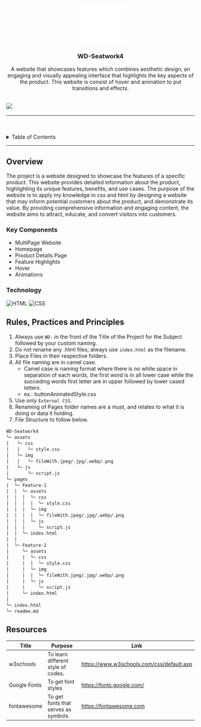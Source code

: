 <a name="readme-top">

<br/>

<br />
<div align="center">
  <a href="https://github.com/zyx-0314/">
    <img src="./assets/img/nyebe_white.png" alt="Nyebe" width="130" height="100">
  </a>
  <h3 align="center">WD-Seatwork4</h3>
</div>
<div align="center">
A website that showcases features which combines aesthetic design, an engaging and visually appealing interface that highlights the key aspects of the product. This website is consist of hover and animation to put transitions and effects. 
</div>

<br />

![](https://visit-counter.vercel.app/counter.png?page=MPyanga/WD-Seatwork4)

---

<br />
<br />

<details>
  <summary>Table of Contents</summary>
  <ol>
    <li>
      <a href="#overview">Overview</a>
      <ol>
        <li>
          <a href="#key-components">Key Components</a>
        </li>
        <li>
          <a href="#technology">Technology</a>
        </li>
      </ol>
    </li>
    <li>
      <a href="#rule,-practices-and-principles">Rules, Practices and Principles</a>
    </li>
    <li>
      <a href="#resources">Resources</a>
    </li>
  </ol>
</details>

---

## Overview

The project is a website designed to showcase the features of a specific product. This website provides detailed information about the product, highlighting its unique features, benefits, and use cases. The purpose of the website is to apply my knowledge in css and html by designing a website that may inform potential customers about the product, and demonstrate its value. By providing comprehensive information and engaging content, the website aims to attract, educate, and convert visitors into customers.




### Key Components
- MultiPage Website
- Homepage
- Product Details Page
- Feature Highlights
- Hover
- Animations

### Technology
![HTML](https://img.shields.io/badge/HTML-E34F26?style=for-the-badge&logo=html5&logoColor=white)
![CSS](https://img.shields.io/badge/CSS-1572B6?style=for-the-badge&logo=css3&logoColor=white)

## Rules, Practices and Principles
1. Always use `WD-` in the front of the Title of the Project for the Subject followed by your custom naming.
2. Do not rename any .html files; always use `index.html` as the filename.
3. Place Files in their respective folders.
4. All file naming are in camel case.
   - Camel case is naming format where there is no white space in separation of each words, the first word is in all lower case while the succeding words first letter are in upper followed by lower cased letters.
   - ex.: buttonAnimatedStyle.css
5. Use only `External CSS`.
6. Renaming of Pages folder names are a must, and relates to what it is doing or data it holding.
7. File Structure to follow below.

```
WD-Seatwork4
└─ assets
|   └─ css
|   |   └─ style.css
|   └─ img
|   |   └─ fileWith.jpeg/.jpg/.webp/.png
|   └─ js
|       └─ script.js
└─ pages
|  └─ Feature-1
|  |  └─ assets
|  |  |  └─ css
|  |  |  |  └─ style.css
|  |  |  └─ img
|  |  |  |  └─ fileWith.jpeg/.jpg/.webp/.png
|  |  |  └─ js
|  |  |     └─ script.js
|  |  └─ index.html
|  |
|  └─ Feature-2
|     └─ assets
|     |  └─ css
|     |  |  └─ style.css
|     |  └─ img
|     |  |  └─ fileWith.jpeg/.jpg/.webp/.png
|     |  └─ js
|     |     └─ script.js
|     └─ index.html
|
└─ index.html
└─ readme.md
```

## Resources

| Title | Purpose | Link |
|-|-|-|
| w3schools | To learn different style of codes. | https://www.w3schools.com/css/default.asp |
| Google Fonts | To get font styles | https://fonts.google.com/ |
| fontawesome | To get fonts that serves as symbols | https://fontawesome.com |
